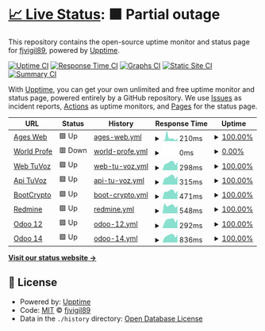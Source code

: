 # [📈 Live Status](https://fjvigil89.github.io/upptime): <!--live status--> **🟧 Partial outage**

This repository contains the open-source uptime monitor and status page for [fjvigil89](https://fjvigil89.github.io/upptime), powered by [Upptime](https://github.com/upptime/upptime).

[![Uptime CI](https://github.com/fjvigil89/upptime/workflows/Uptime%20CI/badge.svg)](https://github.com/fjvigil89/upptime/actions?query=workflow%3A%22Uptime+CI%22)
[![Response Time CI](https://github.com/fjvigil89/upptime/workflows/Response%20Time%20CI/badge.svg)](https://github.com/fjvigil89/upptime/actions?query=workflow%3A%22Response+Time+CI%22)
[![Graphs CI](https://github.com/fjvigil89/upptime/workflows/Graphs%20CI/badge.svg)](https://github.com/fjvigil89/upptime/actions?query=workflow%3A%22Graphs+CI%22)
[![Static Site CI](https://github.com/fjvigil89/upptime/workflows/Static%20Site%20CI/badge.svg)](https://github.com/fjvigil89/upptime/actions?query=workflow%3A%22Static+Site+CI%22)
[![Summary CI](https://github.com/fjvigil89/upptime/workflows/Summary%20CI/badge.svg)](https://github.com/fjvigil89/upptime/actions?query=workflow%3A%22Summary+CI%22)

With [Upptime](https://upptime.js.org), you can get your own unlimited and free uptime monitor and status page, powered entirely by a GitHub repository. We use [Issues](https://github.com/fjvigil89/upptime/issues) as incident reports, [Actions](https://github.com/fjvigil89/upptime/actions) as uptime monitors, and [Pages](https://fjvigil89.github.io/upptime) for the status page.

<!--start: status pages-->
<!-- This summary is generated by Upptime (https://github.com/upptime/upptime) -->
<!-- Do not edit this manually, your changes will be overwritten -->
<!-- prettier-ignore -->
| URL | Status | History | Response Time | Uptime |
| --- | ------ | ------- | ------------- | ------ |
| <img alt="" src="https://favicons.githubusercontent.com/fjvigil89.github.io" height="13"> [Ages Web](https://fjvigil89.github.io/ages_web/) | 🟩 Up | [ages-web.yml](https://github.com/fjvigil89/upptime/commits/HEAD/history/ages-web.yml) | <details><summary><img alt="Response time graph" src="./graphs/ages-web/response-time-week.png" height="20"> 210ms</summary><br><a href="https://fjvigil89.github.io/upptime/history/ages-web"><img alt="Response time 85" src="https://img.shields.io/endpoint?url=https%3A%2F%2Fraw.githubusercontent.com%2Ffjvigil89%2Fupptime%2FHEAD%2Fapi%2Fages-web%2Fresponse-time.json"></a><br><a href="https://fjvigil89.github.io/upptime/history/ages-web"><img alt="24-hour response time 162" src="https://img.shields.io/endpoint?url=https%3A%2F%2Fraw.githubusercontent.com%2Ffjvigil89%2Fupptime%2FHEAD%2Fapi%2Fages-web%2Fresponse-time-day.json"></a><br><a href="https://fjvigil89.github.io/upptime/history/ages-web"><img alt="7-day response time 210" src="https://img.shields.io/endpoint?url=https%3A%2F%2Fraw.githubusercontent.com%2Ffjvigil89%2Fupptime%2FHEAD%2Fapi%2Fages-web%2Fresponse-time-week.json"></a><br><a href="https://fjvigil89.github.io/upptime/history/ages-web"><img alt="30-day response time 105" src="https://img.shields.io/endpoint?url=https%3A%2F%2Fraw.githubusercontent.com%2Ffjvigil89%2Fupptime%2FHEAD%2Fapi%2Fages-web%2Fresponse-time-month.json"></a><br><a href="https://fjvigil89.github.io/upptime/history/ages-web"><img alt="1-year response time 85" src="https://img.shields.io/endpoint?url=https%3A%2F%2Fraw.githubusercontent.com%2Ffjvigil89%2Fupptime%2FHEAD%2Fapi%2Fages-web%2Fresponse-time-year.json"></a></details> | <details><summary><a href="https://fjvigil89.github.io/upptime/history/ages-web">100.00%</a></summary><a href="https://fjvigil89.github.io/upptime/history/ages-web"><img alt="All-time uptime 100.00%" src="https://img.shields.io/endpoint?url=https%3A%2F%2Fraw.githubusercontent.com%2Ffjvigil89%2Fupptime%2FHEAD%2Fapi%2Fages-web%2Fuptime.json"></a><br><a href="https://fjvigil89.github.io/upptime/history/ages-web"><img alt="24-hour uptime 100.00%" src="https://img.shields.io/endpoint?url=https%3A%2F%2Fraw.githubusercontent.com%2Ffjvigil89%2Fupptime%2FHEAD%2Fapi%2Fages-web%2Fuptime-day.json"></a><br><a href="https://fjvigil89.github.io/upptime/history/ages-web"><img alt="7-day uptime 100.00%" src="https://img.shields.io/endpoint?url=https%3A%2F%2Fraw.githubusercontent.com%2Ffjvigil89%2Fupptime%2FHEAD%2Fapi%2Fages-web%2Fuptime-week.json"></a><br><a href="https://fjvigil89.github.io/upptime/history/ages-web"><img alt="30-day uptime 100.00%" src="https://img.shields.io/endpoint?url=https%3A%2F%2Fraw.githubusercontent.com%2Ffjvigil89%2Fupptime%2FHEAD%2Fapi%2Fages-web%2Fuptime-month.json"></a><br><a href="https://fjvigil89.github.io/upptime/history/ages-web"><img alt="1-year uptime 100.00%" src="https://img.shields.io/endpoint?url=https%3A%2F%2Fraw.githubusercontent.com%2Ffjvigil89%2Fupptime%2FHEAD%2Fapi%2Fages-web%2Fuptime-year.json"></a></details>
| <img alt="" src="https://favicons.githubusercontent.com/plataformawp.es" height="13"> [World Profe](https://plataformawp.es/) | 🟥 Down | [world-profe.yml](https://github.com/fjvigil89/upptime/commits/HEAD/history/world-profe.yml) | <details><summary><img alt="Response time graph" src="./graphs/world-profe/response-time-week.png" height="20"> 0ms</summary><br><a href="https://fjvigil89.github.io/upptime/history/world-profe"><img alt="Response time 0" src="https://img.shields.io/endpoint?url=https%3A%2F%2Fraw.githubusercontent.com%2Ffjvigil89%2Fupptime%2FHEAD%2Fapi%2Fworld-profe%2Fresponse-time.json"></a><br><a href="https://fjvigil89.github.io/upptime/history/world-profe"><img alt="24-hour response time 0" src="https://img.shields.io/endpoint?url=https%3A%2F%2Fraw.githubusercontent.com%2Ffjvigil89%2Fupptime%2FHEAD%2Fapi%2Fworld-profe%2Fresponse-time-day.json"></a><br><a href="https://fjvigil89.github.io/upptime/history/world-profe"><img alt="7-day response time 0" src="https://img.shields.io/endpoint?url=https%3A%2F%2Fraw.githubusercontent.com%2Ffjvigil89%2Fupptime%2FHEAD%2Fapi%2Fworld-profe%2Fresponse-time-week.json"></a><br><a href="https://fjvigil89.github.io/upptime/history/world-profe"><img alt="30-day response time 0" src="https://img.shields.io/endpoint?url=https%3A%2F%2Fraw.githubusercontent.com%2Ffjvigil89%2Fupptime%2FHEAD%2Fapi%2Fworld-profe%2Fresponse-time-month.json"></a><br><a href="https://fjvigil89.github.io/upptime/history/world-profe"><img alt="1-year response time 0" src="https://img.shields.io/endpoint?url=https%3A%2F%2Fraw.githubusercontent.com%2Ffjvigil89%2Fupptime%2FHEAD%2Fapi%2Fworld-profe%2Fresponse-time-year.json"></a></details> | <details><summary><a href="https://fjvigil89.github.io/upptime/history/world-profe">0.00%</a></summary><a href="https://fjvigil89.github.io/upptime/history/world-profe"><img alt="All-time uptime 0.00%" src="https://img.shields.io/endpoint?url=https%3A%2F%2Fraw.githubusercontent.com%2Ffjvigil89%2Fupptime%2FHEAD%2Fapi%2Fworld-profe%2Fuptime.json"></a><br><a href="https://fjvigil89.github.io/upptime/history/world-profe"><img alt="24-hour uptime 0.00%" src="https://img.shields.io/endpoint?url=https%3A%2F%2Fraw.githubusercontent.com%2Ffjvigil89%2Fupptime%2FHEAD%2Fapi%2Fworld-profe%2Fuptime-day.json"></a><br><a href="https://fjvigil89.github.io/upptime/history/world-profe"><img alt="7-day uptime 0.00%" src="https://img.shields.io/endpoint?url=https%3A%2F%2Fraw.githubusercontent.com%2Ffjvigil89%2Fupptime%2FHEAD%2Fapi%2Fworld-profe%2Fuptime-week.json"></a><br><a href="https://fjvigil89.github.io/upptime/history/world-profe"><img alt="30-day uptime 1.38%" src="https://img.shields.io/endpoint?url=https%3A%2F%2Fraw.githubusercontent.com%2Ffjvigil89%2Fupptime%2FHEAD%2Fapi%2Fworld-profe%2Fuptime-month.json"></a><br><a href="https://fjvigil89.github.io/upptime/history/world-profe"><img alt="1-year uptime 0.00%" src="https://img.shields.io/endpoint?url=https%3A%2F%2Fraw.githubusercontent.com%2Ffjvigil89%2Fupptime%2FHEAD%2Fapi%2Fworld-profe%2Fuptime-year.json"></a></details>
| <img alt="" src="https://favicons.githubusercontent.com/155.210.153.12" height="13"> [Web TuVoz](http://155.210.153.12/auth/login) | 🟩 Up | [web-tu-voz.yml](https://github.com/fjvigil89/upptime/commits/HEAD/history/web-tu-voz.yml) | <details><summary><img alt="Response time graph" src="./graphs/web-tu-voz/response-time-week.png" height="20"> 298ms</summary><br><a href="https://fjvigil89.github.io/upptime/history/web-tu-voz"><img alt="Response time 218" src="https://img.shields.io/endpoint?url=https%3A%2F%2Fraw.githubusercontent.com%2Ffjvigil89%2Fupptime%2FHEAD%2Fapi%2Fweb-tu-voz%2Fresponse-time.json"></a><br><a href="https://fjvigil89.github.io/upptime/history/web-tu-voz"><img alt="24-hour response time 328" src="https://img.shields.io/endpoint?url=https%3A%2F%2Fraw.githubusercontent.com%2Ffjvigil89%2Fupptime%2FHEAD%2Fapi%2Fweb-tu-voz%2Fresponse-time-day.json"></a><br><a href="https://fjvigil89.github.io/upptime/history/web-tu-voz"><img alt="7-day response time 298" src="https://img.shields.io/endpoint?url=https%3A%2F%2Fraw.githubusercontent.com%2Ffjvigil89%2Fupptime%2FHEAD%2Fapi%2Fweb-tu-voz%2Fresponse-time-week.json"></a><br><a href="https://fjvigil89.github.io/upptime/history/web-tu-voz"><img alt="30-day response time 227" src="https://img.shields.io/endpoint?url=https%3A%2F%2Fraw.githubusercontent.com%2Ffjvigil89%2Fupptime%2FHEAD%2Fapi%2Fweb-tu-voz%2Fresponse-time-month.json"></a><br><a href="https://fjvigil89.github.io/upptime/history/web-tu-voz"><img alt="1-year response time 218" src="https://img.shields.io/endpoint?url=https%3A%2F%2Fraw.githubusercontent.com%2Ffjvigil89%2Fupptime%2FHEAD%2Fapi%2Fweb-tu-voz%2Fresponse-time-year.json"></a></details> | <details><summary><a href="https://fjvigil89.github.io/upptime/history/web-tu-voz">100.00%</a></summary><a href="https://fjvigil89.github.io/upptime/history/web-tu-voz"><img alt="All-time uptime 97.71%" src="https://img.shields.io/endpoint?url=https%3A%2F%2Fraw.githubusercontent.com%2Ffjvigil89%2Fupptime%2FHEAD%2Fapi%2Fweb-tu-voz%2Fuptime.json"></a><br><a href="https://fjvigil89.github.io/upptime/history/web-tu-voz"><img alt="24-hour uptime 100.00%" src="https://img.shields.io/endpoint?url=https%3A%2F%2Fraw.githubusercontent.com%2Ffjvigil89%2Fupptime%2FHEAD%2Fapi%2Fweb-tu-voz%2Fuptime-day.json"></a><br><a href="https://fjvigil89.github.io/upptime/history/web-tu-voz"><img alt="7-day uptime 100.00%" src="https://img.shields.io/endpoint?url=https%3A%2F%2Fraw.githubusercontent.com%2Ffjvigil89%2Fupptime%2FHEAD%2Fapi%2Fweb-tu-voz%2Fuptime-week.json"></a><br><a href="https://fjvigil89.github.io/upptime/history/web-tu-voz"><img alt="30-day uptime 99.94%" src="https://img.shields.io/endpoint?url=https%3A%2F%2Fraw.githubusercontent.com%2Ffjvigil89%2Fupptime%2FHEAD%2Fapi%2Fweb-tu-voz%2Fuptime-month.json"></a><br><a href="https://fjvigil89.github.io/upptime/history/web-tu-voz"><img alt="1-year uptime 97.71%" src="https://img.shields.io/endpoint?url=https%3A%2F%2Fraw.githubusercontent.com%2Ffjvigil89%2Fupptime%2FHEAD%2Fapi%2Fweb-tu-voz%2Fuptime-year.json"></a></details>
| <img alt="" src="https://favicons.githubusercontent.com/155.210.153.12" height="13"> [Api TuVoz](http://155.210.153.12:8080/) | 🟩 Up | [api-tu-voz.yml](https://github.com/fjvigil89/upptime/commits/HEAD/history/api-tu-voz.yml) | <details><summary><img alt="Response time graph" src="./graphs/api-tu-voz/response-time-week.png" height="20"> 315ms</summary><br><a href="https://fjvigil89.github.io/upptime/history/api-tu-voz"><img alt="Response time 343" src="https://img.shields.io/endpoint?url=https%3A%2F%2Fraw.githubusercontent.com%2Ffjvigil89%2Fupptime%2FHEAD%2Fapi%2Fapi-tu-voz%2Fresponse-time.json"></a><br><a href="https://fjvigil89.github.io/upptime/history/api-tu-voz"><img alt="24-hour response time 338" src="https://img.shields.io/endpoint?url=https%3A%2F%2Fraw.githubusercontent.com%2Ffjvigil89%2Fupptime%2FHEAD%2Fapi%2Fapi-tu-voz%2Fresponse-time-day.json"></a><br><a href="https://fjvigil89.github.io/upptime/history/api-tu-voz"><img alt="7-day response time 315" src="https://img.shields.io/endpoint?url=https%3A%2F%2Fraw.githubusercontent.com%2Ffjvigil89%2Fupptime%2FHEAD%2Fapi%2Fapi-tu-voz%2Fresponse-time-week.json"></a><br><a href="https://fjvigil89.github.io/upptime/history/api-tu-voz"><img alt="30-day response time 279" src="https://img.shields.io/endpoint?url=https%3A%2F%2Fraw.githubusercontent.com%2Ffjvigil89%2Fupptime%2FHEAD%2Fapi%2Fapi-tu-voz%2Fresponse-time-month.json"></a><br><a href="https://fjvigil89.github.io/upptime/history/api-tu-voz"><img alt="1-year response time 343" src="https://img.shields.io/endpoint?url=https%3A%2F%2Fraw.githubusercontent.com%2Ffjvigil89%2Fupptime%2FHEAD%2Fapi%2Fapi-tu-voz%2Fresponse-time-year.json"></a></details> | <details><summary><a href="https://fjvigil89.github.io/upptime/history/api-tu-voz">100.00%</a></summary><a href="https://fjvigil89.github.io/upptime/history/api-tu-voz"><img alt="All-time uptime 96.05%" src="https://img.shields.io/endpoint?url=https%3A%2F%2Fraw.githubusercontent.com%2Ffjvigil89%2Fupptime%2FHEAD%2Fapi%2Fapi-tu-voz%2Fuptime.json"></a><br><a href="https://fjvigil89.github.io/upptime/history/api-tu-voz"><img alt="24-hour uptime 100.00%" src="https://img.shields.io/endpoint?url=https%3A%2F%2Fraw.githubusercontent.com%2Ffjvigil89%2Fupptime%2FHEAD%2Fapi%2Fapi-tu-voz%2Fuptime-day.json"></a><br><a href="https://fjvigil89.github.io/upptime/history/api-tu-voz"><img alt="7-day uptime 100.00%" src="https://img.shields.io/endpoint?url=https%3A%2F%2Fraw.githubusercontent.com%2Ffjvigil89%2Fupptime%2FHEAD%2Fapi%2Fapi-tu-voz%2Fuptime-week.json"></a><br><a href="https://fjvigil89.github.io/upptime/history/api-tu-voz"><img alt="30-day uptime 99.96%" src="https://img.shields.io/endpoint?url=https%3A%2F%2Fraw.githubusercontent.com%2Ffjvigil89%2Fupptime%2FHEAD%2Fapi%2Fapi-tu-voz%2Fuptime-month.json"></a><br><a href="https://fjvigil89.github.io/upptime/history/api-tu-voz"><img alt="1-year uptime 96.05%" src="https://img.shields.io/endpoint?url=https%3A%2F%2Fraw.githubusercontent.com%2Ffjvigil89%2Fupptime%2FHEAD%2Fapi%2Fapi-tu-voz%2Fuptime-year.json"></a></details>
| <img alt="" src="https://favicons.githubusercontent.com/155.210.153.12" height="13"> [BootCrypto](http://155.210.153.12:81/) | 🟩 Up | [boot-crypto.yml](https://github.com/fjvigil89/upptime/commits/HEAD/history/boot-crypto.yml) | <details><summary><img alt="Response time graph" src="./graphs/boot-crypto/response-time-week.png" height="20"> 471ms</summary><br><a href="https://fjvigil89.github.io/upptime/history/boot-crypto"><img alt="Response time 358" src="https://img.shields.io/endpoint?url=https%3A%2F%2Fraw.githubusercontent.com%2Ffjvigil89%2Fupptime%2FHEAD%2Fapi%2Fboot-crypto%2Fresponse-time.json"></a><br><a href="https://fjvigil89.github.io/upptime/history/boot-crypto"><img alt="24-hour response time 506" src="https://img.shields.io/endpoint?url=https%3A%2F%2Fraw.githubusercontent.com%2Ffjvigil89%2Fupptime%2FHEAD%2Fapi%2Fboot-crypto%2Fresponse-time-day.json"></a><br><a href="https://fjvigil89.github.io/upptime/history/boot-crypto"><img alt="7-day response time 471" src="https://img.shields.io/endpoint?url=https%3A%2F%2Fraw.githubusercontent.com%2Ffjvigil89%2Fupptime%2FHEAD%2Fapi%2Fboot-crypto%2Fresponse-time-week.json"></a><br><a href="https://fjvigil89.github.io/upptime/history/boot-crypto"><img alt="30-day response time 355" src="https://img.shields.io/endpoint?url=https%3A%2F%2Fraw.githubusercontent.com%2Ffjvigil89%2Fupptime%2FHEAD%2Fapi%2Fboot-crypto%2Fresponse-time-month.json"></a><br><a href="https://fjvigil89.github.io/upptime/history/boot-crypto"><img alt="1-year response time 358" src="https://img.shields.io/endpoint?url=https%3A%2F%2Fraw.githubusercontent.com%2Ffjvigil89%2Fupptime%2FHEAD%2Fapi%2Fboot-crypto%2Fresponse-time-year.json"></a></details> | <details><summary><a href="https://fjvigil89.github.io/upptime/history/boot-crypto">100.00%</a></summary><a href="https://fjvigil89.github.io/upptime/history/boot-crypto"><img alt="All-time uptime 97.69%" src="https://img.shields.io/endpoint?url=https%3A%2F%2Fraw.githubusercontent.com%2Ffjvigil89%2Fupptime%2FHEAD%2Fapi%2Fboot-crypto%2Fuptime.json"></a><br><a href="https://fjvigil89.github.io/upptime/history/boot-crypto"><img alt="24-hour uptime 100.00%" src="https://img.shields.io/endpoint?url=https%3A%2F%2Fraw.githubusercontent.com%2Ffjvigil89%2Fupptime%2FHEAD%2Fapi%2Fboot-crypto%2Fuptime-day.json"></a><br><a href="https://fjvigil89.github.io/upptime/history/boot-crypto"><img alt="7-day uptime 100.00%" src="https://img.shields.io/endpoint?url=https%3A%2F%2Fraw.githubusercontent.com%2Ffjvigil89%2Fupptime%2FHEAD%2Fapi%2Fboot-crypto%2Fuptime-week.json"></a><br><a href="https://fjvigil89.github.io/upptime/history/boot-crypto"><img alt="30-day uptime 99.87%" src="https://img.shields.io/endpoint?url=https%3A%2F%2Fraw.githubusercontent.com%2Ffjvigil89%2Fupptime%2FHEAD%2Fapi%2Fboot-crypto%2Fuptime-month.json"></a><br><a href="https://fjvigil89.github.io/upptime/history/boot-crypto"><img alt="1-year uptime 97.69%" src="https://img.shields.io/endpoint?url=https%3A%2F%2Fraw.githubusercontent.com%2Ffjvigil89%2Fupptime%2FHEAD%2Fapi%2Fboot-crypto%2Fuptime-year.json"></a></details>
| <img alt="" src="https://favicons.githubusercontent.com/155.210.153.12" height="13"> [Redmine](http://155.210.153.12:8200/) | 🟩 Up | [redmine.yml](https://github.com/fjvigil89/upptime/commits/HEAD/history/redmine.yml) | <details><summary><img alt="Response time graph" src="./graphs/redmine/response-time-week.png" height="20"> 548ms</summary><br><a href="https://fjvigil89.github.io/upptime/history/redmine"><img alt="Response time 803" src="https://img.shields.io/endpoint?url=https%3A%2F%2Fraw.githubusercontent.com%2Ffjvigil89%2Fupptime%2FHEAD%2Fapi%2Fredmine%2Fresponse-time.json"></a><br><a href="https://fjvigil89.github.io/upptime/history/redmine"><img alt="24-hour response time 516" src="https://img.shields.io/endpoint?url=https%3A%2F%2Fraw.githubusercontent.com%2Ffjvigil89%2Fupptime%2FHEAD%2Fapi%2Fredmine%2Fresponse-time-day.json"></a><br><a href="https://fjvigil89.github.io/upptime/history/redmine"><img alt="7-day response time 548" src="https://img.shields.io/endpoint?url=https%3A%2F%2Fraw.githubusercontent.com%2Ffjvigil89%2Fupptime%2FHEAD%2Fapi%2Fredmine%2Fresponse-time-week.json"></a><br><a href="https://fjvigil89.github.io/upptime/history/redmine"><img alt="30-day response time 460" src="https://img.shields.io/endpoint?url=https%3A%2F%2Fraw.githubusercontent.com%2Ffjvigil89%2Fupptime%2FHEAD%2Fapi%2Fredmine%2Fresponse-time-month.json"></a><br><a href="https://fjvigil89.github.io/upptime/history/redmine"><img alt="1-year response time 803" src="https://img.shields.io/endpoint?url=https%3A%2F%2Fraw.githubusercontent.com%2Ffjvigil89%2Fupptime%2FHEAD%2Fapi%2Fredmine%2Fresponse-time-year.json"></a></details> | <details><summary><a href="https://fjvigil89.github.io/upptime/history/redmine">100.00%</a></summary><a href="https://fjvigil89.github.io/upptime/history/redmine"><img alt="All-time uptime 67.92%" src="https://img.shields.io/endpoint?url=https%3A%2F%2Fraw.githubusercontent.com%2Ffjvigil89%2Fupptime%2FHEAD%2Fapi%2Fredmine%2Fuptime.json"></a><br><a href="https://fjvigil89.github.io/upptime/history/redmine"><img alt="24-hour uptime 100.00%" src="https://img.shields.io/endpoint?url=https%3A%2F%2Fraw.githubusercontent.com%2Ffjvigil89%2Fupptime%2FHEAD%2Fapi%2Fredmine%2Fuptime-day.json"></a><br><a href="https://fjvigil89.github.io/upptime/history/redmine"><img alt="7-day uptime 100.00%" src="https://img.shields.io/endpoint?url=https%3A%2F%2Fraw.githubusercontent.com%2Ffjvigil89%2Fupptime%2FHEAD%2Fapi%2Fredmine%2Fuptime-week.json"></a><br><a href="https://fjvigil89.github.io/upptime/history/redmine"><img alt="30-day uptime 100.00%" src="https://img.shields.io/endpoint?url=https%3A%2F%2Fraw.githubusercontent.com%2Ffjvigil89%2Fupptime%2FHEAD%2Fapi%2Fredmine%2Fuptime-month.json"></a><br><a href="https://fjvigil89.github.io/upptime/history/redmine"><img alt="1-year uptime 67.92%" src="https://img.shields.io/endpoint?url=https%3A%2F%2Fraw.githubusercontent.com%2Ffjvigil89%2Fupptime%2FHEAD%2Fapi%2Fredmine%2Fuptime-year.json"></a></details>
| <img alt="" src="https://favicons.githubusercontent.com/ec2-3-121-171-6.eu-central-1.compute.amazonaws.com" height="13"> [Odoo 12](http://ec2-3-121-171-6.eu-central-1.compute.amazonaws.com) | 🟩 Up | [odoo-12.yml](https://github.com/fjvigil89/upptime/commits/HEAD/history/odoo-12.yml) | <details><summary><img alt="Response time graph" src="./graphs/odoo-12/response-time-week.png" height="20"> 292ms</summary><br><a href="https://fjvigil89.github.io/upptime/history/odoo-12"><img alt="Response time 279" src="https://img.shields.io/endpoint?url=https%3A%2F%2Fraw.githubusercontent.com%2Ffjvigil89%2Fupptime%2FHEAD%2Fapi%2Fodoo-12%2Fresponse-time.json"></a><br><a href="https://fjvigil89.github.io/upptime/history/odoo-12"><img alt="24-hour response time 323" src="https://img.shields.io/endpoint?url=https%3A%2F%2Fraw.githubusercontent.com%2Ffjvigil89%2Fupptime%2FHEAD%2Fapi%2Fodoo-12%2Fresponse-time-day.json"></a><br><a href="https://fjvigil89.github.io/upptime/history/odoo-12"><img alt="7-day response time 292" src="https://img.shields.io/endpoint?url=https%3A%2F%2Fraw.githubusercontent.com%2Ffjvigil89%2Fupptime%2FHEAD%2Fapi%2Fodoo-12%2Fresponse-time-week.json"></a><br><a href="https://fjvigil89.github.io/upptime/history/odoo-12"><img alt="30-day response time 279" src="https://img.shields.io/endpoint?url=https%3A%2F%2Fraw.githubusercontent.com%2Ffjvigil89%2Fupptime%2FHEAD%2Fapi%2Fodoo-12%2Fresponse-time-month.json"></a><br><a href="https://fjvigil89.github.io/upptime/history/odoo-12"><img alt="1-year response time 279" src="https://img.shields.io/endpoint?url=https%3A%2F%2Fraw.githubusercontent.com%2Ffjvigil89%2Fupptime%2FHEAD%2Fapi%2Fodoo-12%2Fresponse-time-year.json"></a></details> | <details><summary><a href="https://fjvigil89.github.io/upptime/history/odoo-12">100.00%</a></summary><a href="https://fjvigil89.github.io/upptime/history/odoo-12"><img alt="All-time uptime 100.00%" src="https://img.shields.io/endpoint?url=https%3A%2F%2Fraw.githubusercontent.com%2Ffjvigil89%2Fupptime%2FHEAD%2Fapi%2Fodoo-12%2Fuptime.json"></a><br><a href="https://fjvigil89.github.io/upptime/history/odoo-12"><img alt="24-hour uptime 100.00%" src="https://img.shields.io/endpoint?url=https%3A%2F%2Fraw.githubusercontent.com%2Ffjvigil89%2Fupptime%2FHEAD%2Fapi%2Fodoo-12%2Fuptime-day.json"></a><br><a href="https://fjvigil89.github.io/upptime/history/odoo-12"><img alt="7-day uptime 100.00%" src="https://img.shields.io/endpoint?url=https%3A%2F%2Fraw.githubusercontent.com%2Ffjvigil89%2Fupptime%2FHEAD%2Fapi%2Fodoo-12%2Fuptime-week.json"></a><br><a href="https://fjvigil89.github.io/upptime/history/odoo-12"><img alt="30-day uptime 100.00%" src="https://img.shields.io/endpoint?url=https%3A%2F%2Fraw.githubusercontent.com%2Ffjvigil89%2Fupptime%2FHEAD%2Fapi%2Fodoo-12%2Fuptime-month.json"></a><br><a href="https://fjvigil89.github.io/upptime/history/odoo-12"><img alt="1-year uptime 100.00%" src="https://img.shields.io/endpoint?url=https%3A%2F%2Fraw.githubusercontent.com%2Ffjvigil89%2Fupptime%2FHEAD%2Fapi%2Fodoo-12%2Fuptime-year.json"></a></details>
| <img alt="" src="https://favicons.githubusercontent.com/ec2-3-73-13-155.eu-central-1.compute.amazonaws.com" height="13"> [Odoo 14](http://ec2-3-73-13-155.eu-central-1.compute.amazonaws.com) | 🟩 Up | [odoo-14.yml](https://github.com/fjvigil89/upptime/commits/HEAD/history/odoo-14.yml) | <details><summary><img alt="Response time graph" src="./graphs/odoo-14/response-time-week.png" height="20"> 836ms</summary><br><a href="https://fjvigil89.github.io/upptime/history/odoo-14"><img alt="Response time 868" src="https://img.shields.io/endpoint?url=https%3A%2F%2Fraw.githubusercontent.com%2Ffjvigil89%2Fupptime%2FHEAD%2Fapi%2Fodoo-14%2Fresponse-time.json"></a><br><a href="https://fjvigil89.github.io/upptime/history/odoo-14"><img alt="24-hour response time 919" src="https://img.shields.io/endpoint?url=https%3A%2F%2Fraw.githubusercontent.com%2Ffjvigil89%2Fupptime%2FHEAD%2Fapi%2Fodoo-14%2Fresponse-time-day.json"></a><br><a href="https://fjvigil89.github.io/upptime/history/odoo-14"><img alt="7-day response time 836" src="https://img.shields.io/endpoint?url=https%3A%2F%2Fraw.githubusercontent.com%2Ffjvigil89%2Fupptime%2FHEAD%2Fapi%2Fodoo-14%2Fresponse-time-week.json"></a><br><a href="https://fjvigil89.github.io/upptime/history/odoo-14"><img alt="30-day response time 868" src="https://img.shields.io/endpoint?url=https%3A%2F%2Fraw.githubusercontent.com%2Ffjvigil89%2Fupptime%2FHEAD%2Fapi%2Fodoo-14%2Fresponse-time-month.json"></a><br><a href="https://fjvigil89.github.io/upptime/history/odoo-14"><img alt="1-year response time 868" src="https://img.shields.io/endpoint?url=https%3A%2F%2Fraw.githubusercontent.com%2Ffjvigil89%2Fupptime%2FHEAD%2Fapi%2Fodoo-14%2Fresponse-time-year.json"></a></details> | <details><summary><a href="https://fjvigil89.github.io/upptime/history/odoo-14">100.00%</a></summary><a href="https://fjvigil89.github.io/upptime/history/odoo-14"><img alt="All-time uptime 100.00%" src="https://img.shields.io/endpoint?url=https%3A%2F%2Fraw.githubusercontent.com%2Ffjvigil89%2Fupptime%2FHEAD%2Fapi%2Fodoo-14%2Fuptime.json"></a><br><a href="https://fjvigil89.github.io/upptime/history/odoo-14"><img alt="24-hour uptime 100.00%" src="https://img.shields.io/endpoint?url=https%3A%2F%2Fraw.githubusercontent.com%2Ffjvigil89%2Fupptime%2FHEAD%2Fapi%2Fodoo-14%2Fuptime-day.json"></a><br><a href="https://fjvigil89.github.io/upptime/history/odoo-14"><img alt="7-day uptime 100.00%" src="https://img.shields.io/endpoint?url=https%3A%2F%2Fraw.githubusercontent.com%2Ffjvigil89%2Fupptime%2FHEAD%2Fapi%2Fodoo-14%2Fuptime-week.json"></a><br><a href="https://fjvigil89.github.io/upptime/history/odoo-14"><img alt="30-day uptime 100.00%" src="https://img.shields.io/endpoint?url=https%3A%2F%2Fraw.githubusercontent.com%2Ffjvigil89%2Fupptime%2FHEAD%2Fapi%2Fodoo-14%2Fuptime-month.json"></a><br><a href="https://fjvigil89.github.io/upptime/history/odoo-14"><img alt="1-year uptime 100.00%" src="https://img.shields.io/endpoint?url=https%3A%2F%2Fraw.githubusercontent.com%2Ffjvigil89%2Fupptime%2FHEAD%2Fapi%2Fodoo-14%2Fuptime-year.json"></a></details>

<!--end: status pages-->

[**Visit our status website →**](https://fjvigil89.github.io/upptime)

## 📄 License

- Powered by: [Upptime](https://github.com/upptime/upptime)
- Code: [MIT](./LICENSE) © [fjvigil89](https://fjvigil89.github.io/upptime)
- Data in the `./history` directory: [Open Database License](https://opendatacommons.org/licenses/odbl/1-0/)
